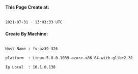 
   
#### This Page Create at:

```bash

2021-07-31 - 13:03:33 UTC

```

#### Create By Machine:

```bash

Host Name : fv-az39-326

platform  : Linux-5.8.0-1039-azure-x86_64-with-glibc2.31

Ip Local  : 10.1.0.138

```

